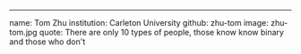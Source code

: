 ---
name: Tom Zhu
institution: Carleton University
github: zhu-tom
image: zhu-tom.jpg
quote: There are only 10 types of people, those know know binary and those who don't
